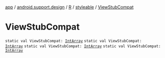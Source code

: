 [app](../../../index.md) / [android.support.design](../../index.md) / [R](../index.md) / [styleable](index.md) / [ViewStubCompat](.)

# ViewStubCompat

`static val ViewStubCompat: `[`IntArray`](https://kotlinlang.org/api/latest/jvm/stdlib/kotlin/-int-array/index.html)
`static val ViewStubCompat: `[`IntArray`](https://kotlinlang.org/api/latest/jvm/stdlib/kotlin/-int-array/index.html)
`static val ViewStubCompat: `[`IntArray`](https://kotlinlang.org/api/latest/jvm/stdlib/kotlin/-int-array/index.html)
`static val ViewStubCompat: `[`IntArray`](https://kotlinlang.org/api/latest/jvm/stdlib/kotlin/-int-array/index.html)